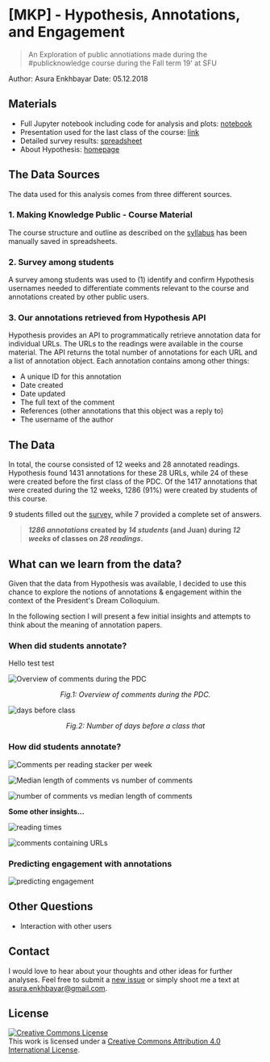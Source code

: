 # [MKP] - Hypothesis, Annotations, and Engagement

> An Exploration of public annotiations made during the #publicknowledge course during the Fall term 19' at SFU

Author: Asura Enkhbayar
Date: 05.12.2018

## Materials

- Full Jupyter notebook including code for analysis and plots: [notebook](code/results.ipynb)
- Presentation used for the last class of the course: [link](http://htmlpreview.github.io/?https://github.com/Bubblbu/public-knowledge-annotations/blob/master/code/presentation.html)
- Detailed survey results: [spreadsheet](data/survey.csv)
- About Hypothesis: [homepage](hypothes.is)

## The Data Sources

The data used for this analysis comes from three different sources.

### 1. Making Knowledge Public - Course Material

The course structure and outline as described on the [syllabus](scholcommlab.ca/publicknowledge) has been manually saved in spreadsheets.

### 2. Survey among students

A survey among students was used to (1) identify and confirm Hypothesis usernames needed to differentiate comments relevant to the course and annotations created by other public users.

### 3. Our annotations retrieved from Hypothesis API

Hypothesis provides an API to programmatically retrieve annotation data for individual URLs. The URLs to the readings were available in the course material. The API returns the total number of annotations for each URL and a list of annotation object. Each annotation contains among other things:

- A unique ID for this annotation
- Date created
- Date updated
- The full text of the comment
- References (other annotations that this object was a reply to)
- The username of the author

## The Data

In total, the course consisted of 12 weeks and 28 annotated readings. Hypothesis found 1431 annotations for these 28 URLs, while 24 of these were created before the first class of the PDC. Of the 1417 annotations that were created during the 12 weeks, 1286 (91%) were created by students of this course.

9 students filled out the [survey](data/survey.csv), while 7 provided a complete set of answers.

> **_1286 annotations_ created by _14 students_ (and Juan) during _12 weeks_ of classes on _28 readings_.**

## What can we learn from the data?

Given that the data from Hypothesis was available, I decided to use this chance to explore the notions of annotations & engagement within the context of the President's Dream Colloquium.

In the following section I will present a few initial insights and attempts to think about the meaning of annotation papers.

### When did students annotate?
Hello test test

![Overview of comments during the PDC](plots/week_overview.png)
<center><em>Fig.1: Overview of comments during the PDC.</em></center>

![days before class](plots/days_before_class.png)
<center><em>Fig.2: Number of days before a class that</em></center>

### How did students annotate?

![Comments per reading stacker per week](plots/comments_per_reading.png)

![Median length of comments vs number of comments](plots/comments_vs_length.png)

![number of comments vs median length of comments](plots/user_ranks_length_vs_comments.png)

**Some other insights...**

![reading times](plots/reading_times.png)

![comments containing URLs](plots/comments_with_urls.png)

### Predicting engagement with annotations

![predicting engagement](plots/engagement_predictors.png)


## Other Questions

- Interaction with other users

## Contact

I would love to hear about your thoughts and other ideas for further analyses. Feel free to submit a [new issue](https://github.com/Bubblbu/public-knowledge-annotations/issues/new) or simply shoot me a text at [asura.enkhbayar@gmail.com](mailto:asura.enkhbayar@gmail.com).

## License

<a rel="license" href="http://creativecommons.org/licenses/by/4.0/"><img alt="Creative Commons License" style="border-width:0" src="https://i.creativecommons.org/l/by/4.0/88x31.png" /></a><br />This work is licensed under a <a rel="license" href="http://creativecommons.org/licenses/by/4.0/">Creative Commons Attribution 4.0 International License</a>.